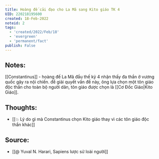 ```yaml
---
title: Hoàng đế cải đạo cho La Mã sang Kito giáo TK 4
UID: 220218195600
created: 18-Feb-2022
noteid: 2
tags:
  - 'created/2022/Feb/18'
  - 'evergreen'
  - 'permanent/fact'
publish: False
---
```

## Notes:
[[Constantinus]] - hoàng đế La Mã đầu thế kỷ 4 nhận thấy đa thần ở vương quốc gây ra nội chiến. để giải quyết vấn đề này, ông lựa chọn một tôn giáo độc thần cho toàn bộ người dân, tôn giáo được chọn là [[Cơ Đốc Giáo|Kito Giáo]].

## Thoughts:
- [[💥 Lý do gì mà Constantinus chọn Kito giáo thay vì các tôn giáo độc thần khác]]

## Source:
- [[@ Yuval N. Harari, Sapiens lược sử loài người]]


